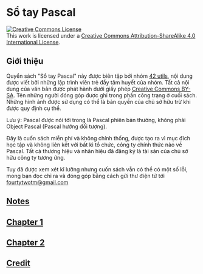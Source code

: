 # Sổ tay Pascal

<a rel="license" href="http://creativecommons.org/licenses/by-sa/4.0/"><img alt="Creative Commons License" style="border-width:0" src="https://i.creativecommons.org/l/by-sa/4.0/88x31.png" /></a><br />This work is licensed under a <a rel="license" href="http://creativecommons.org/licenses/by-sa/4.0/">Creative Commons Attribution-ShareAlike 4.0 International License</a>.

## Giới thiệu
Quyển sách "Sổ tay Pascal" này được biên tập bởi nhóm [42 utils](https://github.com/42tm), nội dung được viết bởi những lập trình viên trẻ đầy tâm huyết của nhóm. Tất cả nội dung của văn bản được phát hành dưới giấy phép [Creative Commons BY-SA](https://creativecommons.org/licenses/by-sa/4.0/). Tên những người đóng góp được ghi trong phần công trạng ở cuối sách. Những hình ảnh được sử dụng có thể là bản quyền của chủ sở hữu trừ khi được quy định cụ thể.

Lưu ý: Pascal được nói tới trong là Pascal phiên bản thường, không phải Object Pascal (Pascal hướng đối tượng).

Đây là cuốn sách miễn phí và không chính thống, được tạo ra vì mục đích học tập và không liên kết với bất kì tổ chức, công ty chính thức nào về Pascal. Tất cả thương hiệu và nhãn hiệu đã đăng ký là tài sản của chủ sở hữu công ty tương ứng.

Tuy đã được xem xét kĩ lưỡng nhưng cuốn sách vẫn có thể có một số lỗi, mong bạn đọc chỉ ra và đóng góp bằng cách gửi thư điện tử tới fourtytwotm@gmail.com
## [Notes](/notes.md)
## [Chapter 1](/chapter1.md)
## [Chapter 2](/chapter2.md)

## [Credit](/credit.md)
